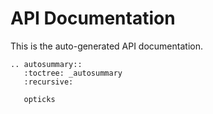 # API Documentation

This is the auto-generated API documentation.

```{eval-rst}
.. autosummary::
   :toctree: _autosummary
   :recursive:

   opticks
```
